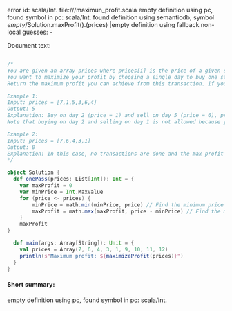 error id: scala/Int.
file://<WORKSPACE>/maximun_profit.scala
empty definition using pc, found symbol in pc: scala/Int.
found definition using semanticdb; symbol _empty_/Solution.maxProfit().(prices)
|empty definition using fallback
non-local guesses:
	 -

Document text:

```scala

/*
You are given an array prices where prices[i] is the price of a given stock on the ith day.
You want to maximize your profit by choosing a single day to buy one stock and choosing a different day in the future to sell that stock.
Return the maximum profit you can achieve from this transaction. If you cannot achieve any profit, return 0.

Example 1:
Input: prices = [7,1,5,3,6,4]
Output: 5
Explanation: Buy on day 2 (price = 1) and sell on day 5 (price = 6), profit = 6-1 = 5.
Note that buying on day 2 and selling on day 1 is not allowed because you must buy before you sell

Example 2:
Input: prices = [7,6,4,3,1]
Output: 0
Explanation: In this case, no transactions are done and the max profit = 0.
*/

object Solution {
  def onePass(prices: List[Int]): Int = {
    var maxProfit = 0
    var minPrice = Int.MaxValue
    for (price <- prices) {
        minPrice = math.min(minPrice, price) // Find the minimum price
        maxProfit = math.max(maxProfit, price - minPrice) // Find the maximum profit
    }
    maxProfit
}

  def main(args: Array[String]): Unit = {
    val prices = Array(7, 6, 4, 3, 1, 9, 10, 11, 12)
    println(s"Maximum profit: ${maximizeProfit(prices)}")
  }
}
```

#### Short summary: 

empty definition using pc, found symbol in pc: scala/Int.